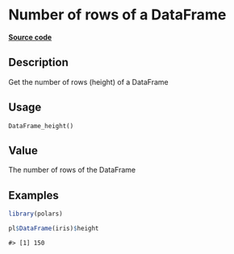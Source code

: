 
# Number of rows of a DataFrame

[**Source code**](https://github.com/pola-rs/r-polars/tree/4c60e4ba5981c539b9639261157303d78f545b69/R/dataframe__frame.R#L438)

## Description

Get the number of rows (height) of a DataFrame

## Usage

<pre><code class='language-R'>DataFrame_height()
</code></pre>

## Value

The number of rows of the DataFrame

## Examples

``` r
library(polars)

pl$DataFrame(iris)$height
```

    #> [1] 150
